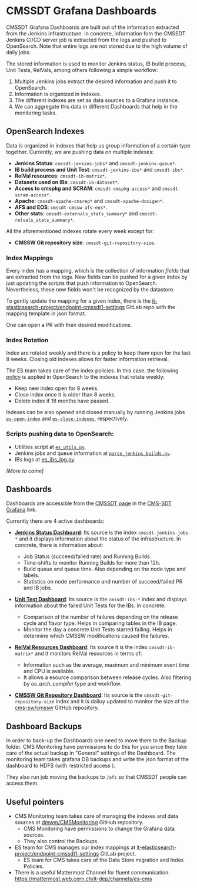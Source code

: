 # CMSSDT Grafana Dashboards

CMSSDT Grafana Dashboards are built out of the information extracted from the Jenkins infrastructure. In concrete, information fom the CMSSDT Jenkins CI/CD server job is extracted from the logs and pushed to OpenSearch.
Note that entire logs are not stored due to the high volume of daily jobs.

The stored information is used to monitor Jenkins status, IB build process, Unit Tests, RelVals, among others following a simple workflow:
1. Multiple Jenkins jobs extract the desired information and push it to OpenSearch.  
2. Information is organized in indexes.  
3. The different indexes are set as data sources to a Grafana instance.  
4. We can aggregate this data in different Dashboards that help in the monitoring tasks.

## OpenSearch Indexes
Data is organized in indexes that help us group information of a certain type together. Currently, we are pushing data on multiple indexes:

* **Jenkins Status**: `cmssdt-jenkins-jobs*` and `cmssdt-jenkins-queue*`.  
* **IB build process and Unit Test**: `cmssdt-jenkins-ibs*` and `cmssdt-ibs*`.  
* **RelVal resources**: `cmssdt-ib-matrix*`.  
* **Datasets used on IBs**: `cmssdt-ib-dataset*`.  
* **Access to cmspkg and SCRAM**: `cmssdt-cmspkg-access*` and `cmssdt-scram-access*`. 
* **Apache**: `cmssdt-apache-cmsrep*` and `cmssdt-apache-doxigen*`.  
* **AFS and EOS**: `cmssdt-cmssw-afs-eos*`.  
* **Other stats**: `cmssdt-externals_stats_summary*` and `cmssdt-relvals_stats_summary*`.

All the aforementioned indexes rotate every week except for:
* **CMSSW Git repository size**: `cmssdt-git-repository-size`.  


### Index Mappings

Every index has a mapping, which is the collection of information *fields* that are extracted from the logs. New fields can be pushed for a given index by just updating the scripts that push information to OpenSearch. Nevertheless, these new fields won't be recognized by the datastore.

To gently update the mapping for a given index, there is the [it-elasticsearch-project/endpoint-cmssdt1-settings](https://gitlab.cern.ch/it-elasticsearch-project/endpoint-cmssdt1-settings/-/tree/main/templates) GitLab repo with the mapping template in json format.

One can open a PR with their desired modifications.

### Index Rotation
Index are rotated weekly and there is a policy to keep them open for the last 8 weeks.
Closing old indexes allows for faster information retrieval.

The ES team takes care of the index policies. In this case, the following [policy](https://es-cmssdt.cern.ch/dashboards/app/opensearch_index_management_dashboards#/policy-details?id=delete_old_indices) is applied in OpenSearch to the indexes that rotate weekly:
-   Keep new index open for 8 weeks.
-   Close index once it is older than 8 weeks.
-   Delete index if 18 months have passed.

Indexes can be also opened and closed manually by running Jenkins jobs [`es-open-index`](https://cmssdt.cern.ch/jenkins/job/es-open-indexes/) and [`es-close-indexes`](https://cmssdt.cern.ch/jenkins/view/All/job/es-close-indexes/), respectively.



### Scripts pushing data to OpenSearch:
* Utilities script at [`es_utils.py`](https://github.com/cms-sw/cms-bot/blob/8d0096fd09c9e4bc2f0c7f62133567874cd43755/es_utils.py).
* Jenkins jobs and queue information at [`parse_jenkins_builds.py`](https://github.com/cms-sw/cms-bot/blob/8d0096fd09c9e4bc2f0c7f62133567874cd43755/parse_jenkins_builds.py).
* IBs logs at [es_ibs_log.py](https://github.com/cms-sw/cms-bot/blob/8d0096fd09c9e4bc2f0c7f62133567874cd43755/es_ibs_log.py).

*[More to come]*


## Dashboards

Dashboards are accessible from the [CMSSDT page](https://cmssdt.cern.ch/SDT/) in the [CMS-SDT Grafana](https://monit-grafana.cern.ch/d/TQX7baSZz/cmssdt-dashboard?orgId=11) link.

Currently there are 4 active dashboards:

* [**Jenkins Status Dashboard**](https://monit-grafana.cern.ch/d/83t0M504k/cmssdt-jenkins?orgId=11): Its source is the index `cmssdt-jenkins-jobs-*` and it displays information about the status of the infrastructure. In concrete, there is information about:
	* Job Status (succeed/failed rate) and Running Builds.
	* Time-shifts to monitor Running Builds for more than 12h.
	* Build queue and queue time. Also depending on the node type and labels.
	* Statistics on node performance and number of succeed/failed PR and IB jobs.

* [**Unit Test Dashboard**](https://monit-grafana.cern.ch/d/YxhKk0JVk/cmssdt-unit-tests?orgId=11&var-ReleaseQueue=CMSSW_13_1&var-IbFlavor=DEFAULT&var-IbFlavor=ROOT628_X&var-Architecture=el8_amd64_gcc11&var-TestName=PrimaryVertex): Its source is the `cmssdt-ibs-*` index and displays information about the failed Unit Tests for the IBs. In concrete:
	* Comparison of the number of failures depending on the release cycle and flavor type. Helps in comparing tables in the IB page.
	*	Monitor the day a concrete Unit Tests started failing. Helps in determine which CMSSW modifications caused the failures.

* [**RelVal Resources Dashboard**](https://monit-grafana.cern.ch/d/bB9CsmHWz/cmssdt-ibmatrix?orgId=11): Its source it is the index `cmssdt-ib-matrix*` and it monitors RelVal resources in terms of:
	* Information such as the average, maximum and minimum event time and CPU is available.
	* It allows a esource comparison between release cycles. Also filtering by *os\_arch\_compiler* type and workflow.

* [**CMSSW Git Repository Dashboard**](https://monit-grafana.cern.ch/d/srDrmWPWk/cmssdt-cmssw-repository-size?orgId=11): Its source is the `cmssdt-git-repository-size` index and it is dailuy updated to monitor the size of the [cms-sw/cmssw](https://github.com/cms-sw/cmssw) GitHub repository.

## Dashboard Backups
In order to back-up the Dashboards one need to move them to the Backup folder. CMS Monitoring have permissions to do this for you since they take care of the actual backup in "General" settings of the Dashboard. The monitoring team takes grafana DB backups and write the json format of the dashboard to HDFS (with restricted access ).

They also run job moving the backups to `/afs` so that CMSSDT people can access them.

## Useful pointers

* CMS Monitoring team takes care of managing the indexes and data sources at [dmwm/CMSMonitoring](https://github.com/dmwm/CMSMonitoring/blob/master/static/datasources.json) GitHub repository.
	*  CMS Monitoring have permissions to change the Grafana data sources.
	* They also control the Backups.
* ES team for CMS manages our index mappings at [it-elasticsearch-project/endpoint-cmssdt1-settings](https://gitlab.cern.ch/it-elasticsearch-project/endpoint-cmssdt1-settings/-/tree/main/templates) GitLab project.
	*	ES team for CMS takes care of the Data Store migration and Index Policies.
*	There is a useful Mattermost Channel for fluent communication: https://mattermost.web.cern.ch/it-dep/channels/es-cms
